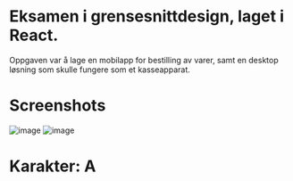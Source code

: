 # Eksamen i grensesnittdesign, laget i React. 
Oppgaven var å lage en mobilapp for bestilling av varer, samt en desktop  løsning som skulle fungere som et kasseapparat.

# Screenshots
![image](https://user-images.githubusercontent.com/33099664/101779011-fc0be000-3af4-11eb-83c1-06fe31f58878.png)
![image](https://user-images.githubusercontent.com/33099664/101779036-05954800-3af5-11eb-9287-215a10f0728d.png)

# Karakter: A
